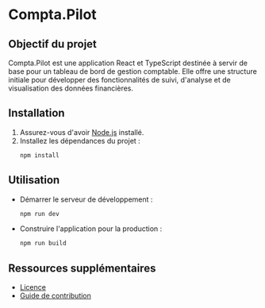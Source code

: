 # Compta.Pilot

## Objectif du projet
Compta.Pilot est une application React et TypeScript destinée à servir de base pour un tableau de bord de gestion comptable. Elle offre une structure initiale pour développer des fonctionnalités de suivi, d'analyse et de visualisation des données financières.

## Installation
1. Assurez-vous d'avoir [Node.js](https://nodejs.org/) installé.
2. Installez les dépendances du projet :
   ```bash
   npm install
   ```

## Utilisation
- Démarrer le serveur de développement :
  ```bash
  npm run dev
  ```
- Construire l'application pour la production :
  ```bash
  npm run build
  ```

## Ressources supplémentaires
- [Licence](LICENSE)
- [Guide de contribution](CONTRIBUTING.md)
